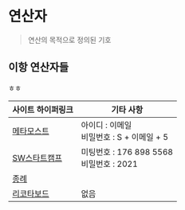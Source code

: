 # 연산자 
> 연산의 목적으로 정의된 기호 

## 이항 연산자들  
ㅎㅎ

|사이트 하이퍼링크|기타 사항|
|------------|-------|
|[메타모스트](https://meeting.ssafy.com/)|아이디 : 이메일<br>비밀번호 : S + 이메일 + 5|
|[SW스타트캠프](https://ssafylive.webex.com/ssafylive/j.php?MTID=medf3710defbd0bed46bec63bf73855f6)|미팅번호 : 176 898 5568<br>비밀번호 : 2021|
|[종례](https://ssafylive.webex.com/meet/dayoon.kang)||
|[리코타보드](https://ricotta.ssafy.com)|없음|



